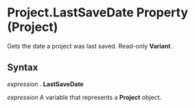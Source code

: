 
# Project.LastSaveDate Property (Project)

Gets the date a project was last saved. Read-only  **Variant** .


## Syntax

 _expression_ . **LastSaveDate**

 _expression_ A variable that represents a **Project** object.

